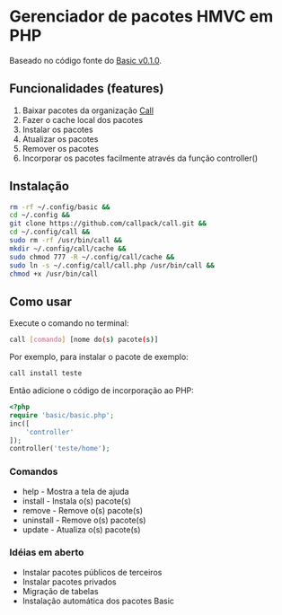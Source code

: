 # Gerenciador de pacotes HMVC em PHP
Baseado no código fonte do [Basic v0.1.0](https://github.com/basicpack/basic/releases/tag/0.1.0).

## Funcionalidades (features)
1. Baixar pacotes da organização [Call](https://github.com/callgnomo)
2. Fazer o cache local dos pacotes
3. Instalar os pacotes
4. Atualizar os pacotes
5. Remover os pacotes
6. Incorporar os pacotes facilmente através da função controller()

## Instalação
```bash
rm -rf ~/.config/basic &&
cd ~/.config &&
git clone https://github.com/callpack/call.git &&
cd ~/.config/call &&
sudo rm -rf /usr/bin/call &&
mkdir ~/.config/call/cache &&
sudo chmod 777 -R ~/.config/call/cache &&
sudo ln -s ~/.config/call/call.php /usr/bin/call &&
chmod +x /usr/bin/call
```

## Como usar
Execute o comando no terminal:
```bash
call [comando] [nome do(s) pacote(s)]
```
Por exemplo, para instalar o pacote de exemplo:
```bash
call install teste
```
Então adicione o código de incorporação ao PHP:
```php
<?php
require 'basic/basic.php';
inc([
    'controller'    
]);
controller('teste/home');
```

### Comandos
- help - Mostra a tela de ajuda
- install - Instala o(s) pacote(s)
- remove - Remove o(s) pacote(s)
- uninstall - Remove o(s) pacote(s)
- update - Atualiza o(s) pacote(s)

### Idéias em aberto
- Instalar pacotes públicos de terceiros
- Instalar pacotes privados
- Migração de tabelas
- Instalação automática dos pacotes Basic

